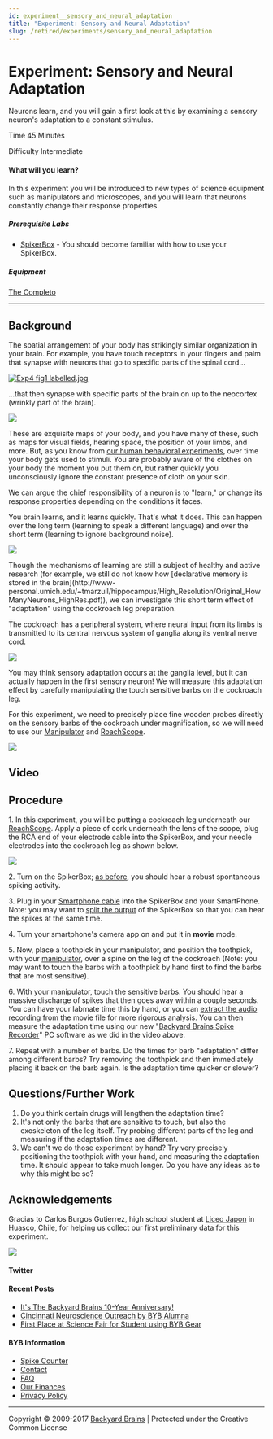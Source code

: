```yaml
---
id: experiment__sensory_and_neural_adaptation
title: "Experiment: Sensory and Neural Adaptation"
slug: /retired/experiments/sensory_and_neural_adaptation
---
```


# Experiment: Sensory and Neural Adaptation

Neurons learn, and you will gain a first look at this by examining a sensory
neuron's adaptation to a constant stimulus.

Time  45 Minutes

Difficulty  Intermediate

#### What will you learn?

In this experiment you will be introduced to new types of science equipment
such as manipulators and microscopes, and you will learn that neurons
constantly change their response properties.

##### Prerequisite Labs

  * [SpikerBox](spikerbox) \- You should become familiar with how to use your SpikerBox.

##### Equipment

[The Completo](/products/Completo)

* * *

## Background

The spatial arrangement of your body has strikingly similar organization in
your brain. For example, you have touch receptors in your fingers and palm
that synapse with neurons that go to specific parts of the spinal cord...

[ ![Exp4 fig1
labelled.jpg](./img/Exp4_fig1_labelled.jpg)](img/Exp4_fig1_labelled.jpg)

...that then synapse with specific parts of the brain on up to the neocortex
(wrinkly part of the brain).

[ ![](./img/Exp4_brainfingerpalm.jpg) ](img/Exp4_brainfingerpalm.jpg)

These are exquisite maps of your body, and you have many of these, such as
maps for visual fields, hearing space, the position of your limbs, and more.
But, as you know from [our human behavioral
experiments](http://backyardbrains.com/experiments/skin), over time your body
gets used to stimuli. You are probably aware of the clothes on your body the
moment you put them on, but rather quickly you unconsciously ignore the
constant presence of cloth on your skin.

We can argue the chief responsibility of a neuron is to "learn," or change its
response properties depending on the conditions it faces.

You brain learns, and it learns quickly. That's what it does. This can happen
over the long term (learning to speak a different language) and over the short
term (learning to ignore background noise).

[ ![](./img/impetuousneuron_small.jpg) ](img/impetuousneuron_small.jpg)

Though the mechanisms of learning are still a subject of healthy and active
research (for example, we still do not know how [declarative memory is stored
in the brain](http://www-
personal.umich.edu/~tmarzull/hippocampus/High_Resolution/Original_HowManyNeurons_HighRes.pdf)),
we can investigate this short term effect of "adaptation" using the cockroach
leg preparation.

The cockroach has a peripheral system, where neural input from its limbs is
transmitted to its central nervous system of ganglia along its ventral nerve
cord.

[ ![](./img/gangliawithtext_small.jpg) ](img/gangliawithtext_small.jpg)

You may think sensory adaptation occurs at the ganglia level, but it can
actually happen in the first sensory neuron! We will measure this adaptation
effect by carefully manipulating the touch sensitive barbs on the cockroach
leg.

For this experiment, we need to precisely place fine wooden probes directly on
the sensory barbs of the cockroach under magnification, so we will need to use
our [Manipulator](http://backyardbrains.com/products/micromanipulator) and
[RoachScope](https://backyardbrains.com/products/roachscope).

[ ![](./img/Labsetup_small.jpg) ](img/Labsetup_small.jpg)

## Video

## Procedure

1\. In this experiment, you will be putting a cockroach leg underneath our
[RoachScope](https://backyardbrains.com/products/roachscope). Apply a piece of
cork underneath the lens of the scope, plug the RCA end of your electrode
cable into the SpikerBox, and your needle electrodes into the cockroach leg as
shown below.

[ ![](./img/somatopy_small.jpg) ](img/somatopy_small.jpg)

2\. Turn on the SpikerBox; [as
before](http://backyardbrains.com/experiments/spikerbox), you should hear a
robust spontaneous spiking activity.

3\. Plug in your [Smartphone
cable](http://backyardbrains.com/products/smartphonecable) into the SpikerBox
and your SmartPhone. Note: you may want to [split the
output](http://wiki.backyardbrains.com/Giving_Demo%27s_to_Large_Audiences) of
the SpikerBox so that you can hear the spikes at the same time.

4\. Turn your smartphone's camera app on and put it in **movie** mode.

5\. Now, place a toothpick in your manipulator, and position the toothpick,
with your [manipulator](http://backyardbrains.com/products/micromanipulator),
over a spine on the leg of the cockroach (Note: you may want to touch the
barbs with a toothpick by hand first to find the barbs that are most
sensitive).

6\. With your manipulator, touch the sensitive barbs. You should hear a
massive discharge of spikes that then goes away within a couple seconds. You
can have your labmate time this by hand, or you can [extract the audio
recording](http://wiki.backyardbrains.com/Extracting_Audio_Tracks_from_Movies)
from the movie file for more rigorous analysis. You can then measure the
adaptation time using our new "[Backyard Brains Spike
Recorder](https://backyardbrains.com/products/spikerecorder)" PC software as
we did in the video above.

7\. Repeat with a number of barbs. Do the times for barb "adaptation" differ
among different barbs? Try removing the toothpick and then immediately placing
it back on the barb again. Is the adaptation time quicker or slower?

## Questions/Further Work

  1. Do you think certain drugs will lengthen the adaptation time? 
  2. It's not only the barbs that are sensitive to touch, but also the exoskeleton of the leg itself. Try probing different parts of the leg and measuring if the adaptation times are different. 
  3. We can't we do those experiment by hand? Try very precisely positioning the toothpick with your hand, and measuring the adaptation time. It should appear to take much longer. Do you have any ideas as to why this might be so? 

## Acknowledgements

Gracias to Carlos Burgos Gutierrez, high school student at [Liceo
Japon](http://liceojaponhuasco.blogspot.com/) in Huasco, Chile, for helping us
collect our first preliminary data for this experiment.

[ ![](./img/Carlos.jpg) ](img/Carlos.jpg)

#### Twitter

#### Recent Posts

  * [ It's The Backyard Brains 10-Year Anniversary!](http://blog.backyardbrains.com/?p=4906)
  * [ Cincinnati Neuroscience Outreach by BYB Alumna](http://blog.backyardbrains.com/?p=4870)
  * [ First Place at Science Fair for Student using BYB Gear](http://blog.backyardbrains.com/?p=4861)

#### BYB Information

  * [Spike Counter](/About/SpikeCounter)
  * [Contact](/About/Contact)
  * [FAQ](/About/FAQ)
  * [Our Finances](/About/Finance)
  * [Privacy Policy](/About/Privacy)

* * *

Copyright © 2009-2017 [ Backyard Brains](http://backyardbrains.com) | Protected under the Creative Common License [ ](http://creativecommons.org/licenses/)[](http://creativecommons.org/licenses/by-sa/3.0/)